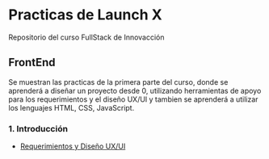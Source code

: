 # Practicas de Launch X
Repositorio del curso FullStack de Innovacción

## FrontEnd
Se muestran las practicas de la primera parte del curso, donde se aprenderá a diseñar un proyecto desde 0, utilizando herramientas de apoyo para los requerimientos
y el diseño UX/UI y tambien se aprenderá a utilizar los lenguajes HTML, CSS, JavaScript.
### 1. Introducción
- [Requerimientos y Diseño UX/UI](https://github.com/eduardocastro23/Launch-X/blob/main/Abogabot.md)

